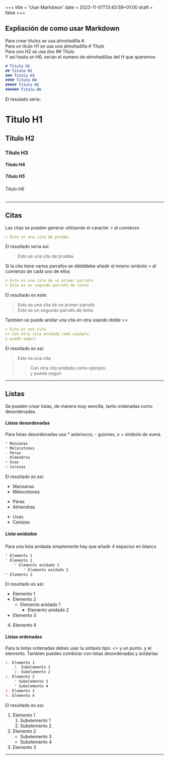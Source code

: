 +++
title = 'Usar Markdwon'
date = 2023-11-01T13:43:59+01:00
draft = false
+++

## Expliación de como usar Markdown

Para crear titulos se usa almohadilla #.  
Para un titulo H1 se usa una almohadilla # Titulo  
Para uno H2 se usa dos ## Titulo  
Y asi hasta un H6, serian el numero de almohadillas del H que queremos
<!--
> encabezado 1: # Titulo H1     
> encabezado 2: ## Titulo H2  
> encabezado 3: ### Titulo H3     
> encabezado 4: #### Titulo H4  
> encabezado 5: ##### Titulo H5   
> encabezado 6: ###### Titulo H6   
-->
~~~ markdown
# Titulo H1     
## Titulo H2  
### Titulo H3     
#### Titulo H4  
##### Titulo H5   
###### Titulo H6   
~~~

El resulado seria:  
# Titulo H1
## Titulo H2  
### Titulo H3    
#### Titulo H4  
##### Titulo H5   
###### Titulo H6 

--- 

## Citas  
Las citas se pueden generar utilizando el caracter > al comienzo

~~~ markdown
> Esto es una cita de prueba.
~~~

El resultado seria asi:
> Esto es una cita de prueba.

Si la cita tiene varios parrafos se dddddebe añadir el mismo simbolo > al comienzo de cada uno de ellos

~~~Markdown
> Esto es una cita de un primer parrafo   
> Esto es un segundo parrafo de texto
~~~  

El resultado es este:  

> Esto es una cita de un primer parrafo  
> Esto es un segundo parrafo de texto

Tambien se puede anidar una cita en otra usando doble >>
~~~ markdown
> Esto es una cita    
>> Con otra cita anidada como ejemplo.  
y puede seguir  
~~~

El resultado es asi: 
> Esto es una cita    
>> Con otra cita anidada como ejemplo.  
y puede seguir  
  
---

## Listas


Se pueden crear listas, de manera muy sencilla, tanto ordenadas como desordenadas.  
#### Listas desordenadas
Para listas desordenadas usa * asteriscos, - guiones, o + simbolo de suma.

~~~ Markdown
* Manzanas
* Melocotones
- Peras
- Almendras
+ Uvas
+ Cerezas
~~~~
El resultado es asi:
* Manzanas
* Melocotones
- Peras
- Almendras
+ Uvas
+ Cerezas

##### Lista anidadas  
Para una lista anidada simplemente hay que añadir 4 espacios en blanco
~~~ Markdown
* Elemento 1
* Elemento 2
    * Elemento anidado 1
        * Elemento anidado 2
* Elemento 3
~~~

El resultado es asi:
* Elemento 1
* Elemento 2
    * Elemento anidado 1
        * Elemento anidado 2
* Elemento 3
4. Elemento 4

#### Listas ordenadas
Para la listas ordenadas debes usar la  sintaxis tipo: <<numero>> y un punto. y el elemento. Tambien puedes combinar con listas desordenadas y anidarlas
~~~ markdown
1. Elemento 1
    1. Subelemento 1
    2. Subelemento 2
2. Elemento 2
    * Subelemento 3
    * Subelemento 4
3. Elemento 3
4. Elemento 4
~~~
El resultado es asi:
1. Elemento 1
    1. Subelemento 1
    2. Subelemento 2
2. Elemento 2
    * Subelemento 3
    * Subelemento 4
3. Elemento 3

--- 



